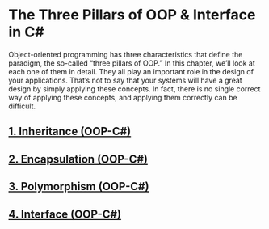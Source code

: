 # The Three Pillars of OOP & Interface in C#

Object-oriented programming has three characteristics that define the paradigm, the so-called “three pillars of OOP.” In this chapter, we’ll look at each one of them in detail. They all play an important role in the design of your applications. That’s not to say that your systems will have a great design by simply applying these concepts. In fact, there is no single correct way of applying these concepts, and applying them correctly can be difficult.

## [1. Inheritance (OOP-C#)](./OOPCSharp/Inheritance)

## [2. Encapsulation (OOP-C#)](./OOPCSharp/Encapsulation)

## [3. Polymorphism (OOP-C#)](./OOPCSharp/Polymorphism)

## [4. Interface (OOP-C#)](./OOPCSharp/Interface)